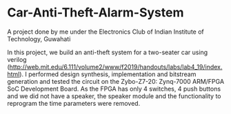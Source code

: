 # Car-Anti-Theft-Alarm-System
A project done by me under the Electronics Club of Indian Institute of Technology, Guwahati

In this project, we build an anti-theft system for a two-seater car using verilog (http://web.mit.edu/6.111/volume2/www/f2019/handouts/labs/lab4_19/index.html).
I performed design synthesis, implementation and bitstream generation and tested the circuit on the Zybo-Z7-20: Zynq-7000 ARM/FPGA SoC Development Board.
As the FPGA has only 4 switches, 4 push buttons and we did not have a speaker, the speaker module and the functionality to reprogram the time parameters were removed.
